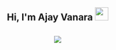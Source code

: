 <h2 align="center">Hi, I'm Ajay Vanara  <img src="https://user-images.githubusercontent.com/39955420/147578264-bae0526c-028a-49d2-8af8-d08bb4edbd2a.gif" height="30" width="30"></h2>
<h2 align="center"><img src="https://www.canva.com/design/play?category=tACFal755_E&locale=en&analyticsCorrelationId=53efca4d-58bb-4e9c-9046-bf0f45eeb7dd"></h2>

